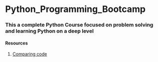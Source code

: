 # Python_Programming_Bootcamp

### This a complete Python Course focused on problem solving and learning Python on a deep level

#### Resources 
1. [Comparing code](https://diffnow.com/compare-clips)
